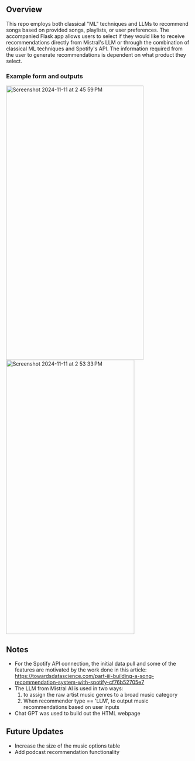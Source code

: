 ## Overview
This repo employs both classical "ML" techniques and LLMs to recommend songs based on provided songs, playlists, or user preferences. The accompanied Flask app allows users to select if they would like to receive recommendations directly from Mistral's LLM or through the combination of classical ML techniques and Spotify's API. The information required from the user to generate recommendations is dependent on what product they select.

### Example form and outputs
<img width="375" height="750" alt="Screenshot 2024-11-11 at 2 45 59 PM" src="https://github.com/user-attachments/assets/d26c62bc-5215-4ac7-a221-0edf7a081083">
<img width="350" height="750" alt="Screenshot 2024-11-11 at 2 53 33 PM" src="https://github.com/user-attachments/assets/725843d3-511e-4c07-af6f-623f081f9bde">

## Notes
- For the Spotify API connection, the initial data pull and some of the features are motivated by the work done in this article: https://towardsdatascience.com/part-iii-building-a-song-recommendation-system-with-spotify-cf76b52705e7
- The LLM from Mistral AI is used in two ways:
  1. to assign the raw artist music genres to a broad music category
  2. When recommender type == 'LLM', to output music recommendations based on user inputs
- Chat GPT was used to build out the HTML webpage

## Future Updates
- Increase the size of the music options table
- Add podcast recommendation functionality 
